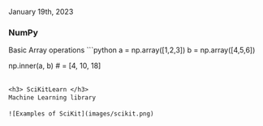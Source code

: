January 19th, 2023

<h3> NumPy </h3>
Basic Array operations
```python
a = np.array([1,2,3])
b = np.array([4,5,6])

np.inner(a, b) # = [4, 10, 18]
```

<h3> SciKitLearn </h3>
Machine Learning library

![Examples of SciKit](images/scikit.png)